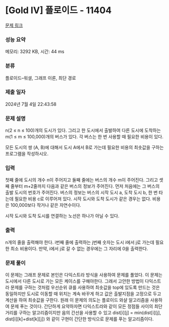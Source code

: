 # [Gold IV] 플로이드 - 11404 

[문제 링크](https://www.acmicpc.net/problem/11404) 

### 성능 요약

메모리: 3292 KB, 시간: 44 ms

### 분류

플로이드–워셜, 그래프 이론, 최단 경로

### 제출 일자

2024년 7월 4일 22:43:58

### 문제 설명

<p>n(2 ≤ n ≤ 100)개의 도시가 있다. 그리고 한 도시에서 출발하여 다른 도시에 도착하는 m(1 ≤ m ≤ 100,000)개의 버스가 있다. 각 버스는 한 번 사용할 때 필요한 비용이 있다.</p>

<p>모든 도시의 쌍 (A, B)에 대해서 도시 A에서 B로 가는데 필요한 비용의 최솟값을 구하는 프로그램을 작성하시오.</p>

### 입력 

 <p>첫째 줄에 도시의 개수 n이 주어지고 둘째 줄에는 버스의 개수 m이 주어진다. 그리고 셋째 줄부터 m+2줄까지 다음과 같은 버스의 정보가 주어진다. 먼저 처음에는 그 버스의 출발 도시의 번호가 주어진다. 버스의 정보는 버스의 시작 도시 a, 도착 도시 b, 한 번 타는데 필요한 비용 c로 이루어져 있다. 시작 도시와 도착 도시가 같은 경우는 없다. 비용은 100,000보다 작거나 같은 자연수이다.</p>

<p>시작 도시와 도착 도시를 연결하는 노선은 하나가 아닐 수 있다.</p>

### 출력 

 <p>n개의 줄을 출력해야 한다. i번째 줄에 출력하는 j번째 숫자는 도시 i에서 j로 가는데 필요한 최소 비용이다. 만약, i에서 j로 갈 수 없는 경우에는 그 자리에 0을 출력한다.</p>

### 문제 풀이

 <p> 이 문제는 그래프 문제로 본인은 다익스트라 방식을 사용하여 문제를 풀었다. 이 문제는 도시에서 다른 도시로 가는 모든 케이스를 구해야한다. 그래서 고안한 방법이 다익스트라 문제를 구하는 것처럼 우선순위 큐를 사용하여 최솟값을 top에 있도록 만드는 것은 동일하지만 도시로 이동할 때 위치는 계속 바꾸게 하고 값은 출발지점을 고정으로 두고 계산을 하여 최솟값을 구한다. 원래 이 문제의 의도는 플로이드 와샬 알고리즘을 사용하여 문제 푸는 것이다. 간단하게 요약하자면 다익스트라와 같이 모든 정점들 사이의 최단거리를 구하는 알고리즘이지만 음의 간선을 사용할 수 있고 dist[i][j] = min(dist[i][j], dist[i][k]+dist[k][j]) 와 같이 구현이 간단한 방식으로 문제를 푸는 알고리즘이다.  </p>

